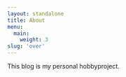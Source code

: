 ```yaml
---
layout: standalone
title: About
menu:
  main:
    weight: 3
slug: 'over'
---
```

This blog is my personal hobbyproject.